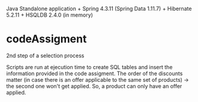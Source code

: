 Java Standalone application + Spring 4.3.11 (Spring Data 1.11.7) + Hibernate 5.2.11 + HSQLDB 2.4.0 (in memory)

# codeAssigment
2nd step of a selection process

Scripts are run at ejecution time to create SQL tables and insert the information provided in the code assigment.
The order of the discounts matter (in case there is an offer applicable to the same set of products) -> the second one won't get applied. So, a product can only have an offer applied.
